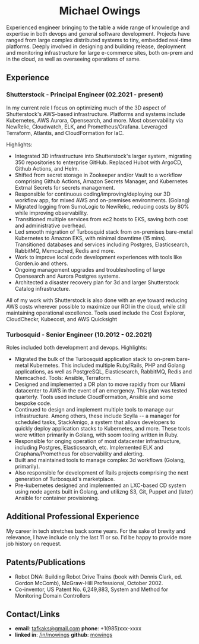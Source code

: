 <h1 align="center"> Michael Owings </h1>

 Experienced engineer bringing to the table a wide range of knowledge and expertise in both devops and general software development. Projects have ranged from large complex distributed systems to tiny, embedded real-time platforms. Deeply involved in designing and building release, deployment and monitoring infrastructure for large e-commerce sites, both on-prem and in the cloud, as well as overseeing operations of same.

## Experience
### Shutterstock - Principal Engineer (02.2021 - present)

In my current role I focus on optimizing much of the 3D aspect of Shutterstock's AWS-based infrastructure. Platforms and systems include Kubernetes, AWS Aurora, Opensearch, and more. Most observability via NewRelic, Cloudwatch, ELK, and Prometheus/Grafana. Leveraged Terraform, Atlantis, and CloudFormation for IaC.

Highlights:

- Integrated 3D infrastructure into Shutterstock's larger system, migrating 350 repositories to enterprise GitHub. Replaced Hubot with ArgoCD, Github Actions, and Helm. 
- Shifted from secret storage in Zookeeper and/or Vault to a workflow comprising Github Actions, Amazon Secrets Manager, and Kubernetes Extrnal Secrets for secrets management.
- Responsible for continuous coding/improving/deploying our 3D workflow app, for mixed AWS and on-premises environments. (Golang)
- Migrated logging from SumoLogic to NewRelic, reducing costs by 80% while improving observability.
- Transitioned multiple services from ec2 hosts to EKS, saving both cost and administrative overhead.
- Led smooth migration of Turbosquid stack from on-premises bare-metal Kubernetes to Amazon EKS, with minimal downtime (15 mins). Transitioned databases and services including Postgres, Elasticsearch, RabbitMQ, Memcached, Redis and more.
- Work to improve local code development experiences with tools like Garden.io and others.
- Ongoing management upgrades and troubleshooting of large Opensearch and Aurora Postgres systems.
- Architected a disaster recovery plan for 3d and larger Shutterstock Catalog infrastructure.

All of my work with Shutterstock is also done with an eye toward reducing AWS costs wherever possible to maximize our ROI in the cloud, while still maintaining operational excellence. Tools used include the Cost Explorer, CloudCheckr, Kubecost,  and AWS Quicksight

### Turbosquid - Senior Engineer (10.2012 - 02.2021)

Roles included both development and devops. Highlights:

- Migrated the bulk of the Turbosquid application stack to on-prem bare-metal Kubernetes. This included multiple Ruby/Rails, PHP and Golang applications, as well as PostgreSQL, Elasticsearch, RabbitMQ, Redis and Memcached. Tools: Ansible, Terraform.
- Designed and implemented a DR plan to move rapidly from our Miami datacenter to AWS in the event of an emergency. This plan was tested quarterly. Tools used include CloudFormation, Ansible and some bespoke code.
- Continued to design and implement multiple tools to manage our infrastructure. Among others, these include Scylla -- a manager for scheduled tasks, StackAmigo, a system that allows developers to quickly deploy application stacks to Kubernetes,  and more. These tools were wtitten primarily in Golang, with soom tooling written in Ruby.
- Responsible for onging operation of most datacenter infrastructure, including Postgres, Elasticsearch, etc. Implemented ELK and Graphana/Prometheus for observability and alerting.
- Built and maintained tools to manage complex 3d workflows (Golang, primarily). 
- Also responsible for development of Rails projects comprising the next generation of Turbosquid's marketplace.
- Pre-kubernetes designed and implemented an LXC-based CD system using node agents built in Golang, and utilizng S3, Git, Puppet and (later) Ansible for container provisioning.

## Additional Professional Experience
My career in tech stretches back some years. For the sake of brevity and relevance, I have include only the last 11 or so. I'd be happy to provide more job history on request.

## Patents/Publications

* Robot DNA: Building Robot Drive Trains (book with Dennis Clark, ed. Gordon McComb), McGraw-Hill Professional, October 2002.
* Co-inventor, US Patent No. 6,249,883, System and Method for Monitoring Domain Controllers

## Contact/Links ### 
* **email**: tafkaks@gmail.com **phone**: +1(985)xxx-xxxx
* **linked in**: [/in/mowings](https://www.linkedin.com/in/michael-owings-a346227/) **github**: [mowings](https://github.com/mowings)

